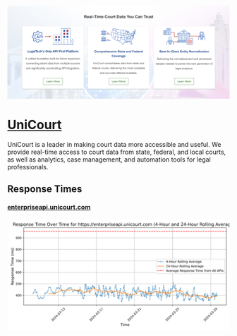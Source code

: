 [![Visit UniCourt](imagePreview.png)](https://unicourt.com)

# [UniCourt](https://unicourt.com)

UniCourt is a leader in making court data more accessible and useful. We provide real-time access to court data from state, federal, and local courts, as well as analytics, case management, and automation tools for legal professionals.

## Response Times

#### [enterpriseapi.unicourt.com](https://enterpriseapi.unicourt.com)

![enterpriseapi.unicourt.com](response-time-charts/656e74657270726973656170692e756e69636f7572742e636f6d.svg)

